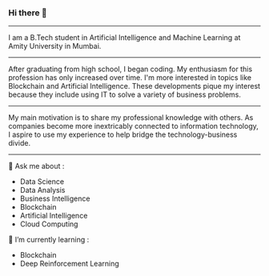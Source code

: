 ### Hi there 👋
---

I am a B.Tech student in Artificial Intelligence and Machine Learning at Amity University in Mumbai.

---

After graduating from high school, I began coding. My enthusiasm for this profession has only increased over time. I'm more interested in topics like Blockchain and Artificial Intelligence. These developments pique my interest because they include using IT to solve a variety of business problems.

---

My main motivation is to share my professional knowledge with others. As companies become more inextricably connected to information technology, I aspire to use my experience to help bridge the technology-business divide.

---

💬 Ask me about :
- Data Science
-  Data Analysis
-  Business Intelligence 
-  Blockchain
-  Artificial Intelligence 
-  Cloud Computing

🌱 I’m currently learning :
- Blockchain
- Deep Reinforcement Learning

<!--
**pinakin7/pinakin7** is a ✨ _special_ ✨ repository because its `README.md` (this file) appears on your GitHub profile.

Here are some ideas to get you started:

- 🔭 I’m currently working on ...
- 🌱 I’m currently learning ...
- 👯 I’m looking to collaborate on ...
- 🤔 I’m looking for help with ...
- 💬 Ask me about ...
- 📫 How to reach me: ...
- 😄 Pronouns: ...
- ⚡ Fun fact: ...
-->
